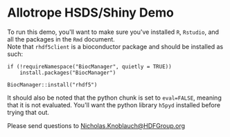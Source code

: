 # Allotrope HSDS/Shiny Demo
To run this demo, you'll want to make sure you've installed `R`, `Rstudio`, and all the packages in the `Rmd` document.  
Note that `rhdf5client` is a bioconductor package and should be installed as such:
```
if (!requireNamespace("BiocManager", quietly = TRUE))
    install.packages("BiocManager")

BiocManager::install("rhdf5")
```

It should also be noted that the python chunk is set to `eval=FALSE`, meaning that it is not evaluated.  You'll want the python library `h5pyd` installed
before trying that out.

Please send questions to Nicholas.Knoblauch@HDFGroup.org
